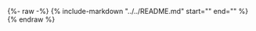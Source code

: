 {%- raw -%}
{%
    include-markdown "../../README.md"
    start="<!--usage-start-->"
    end="<!--usage-end-->"
%}
{% endraw %}

